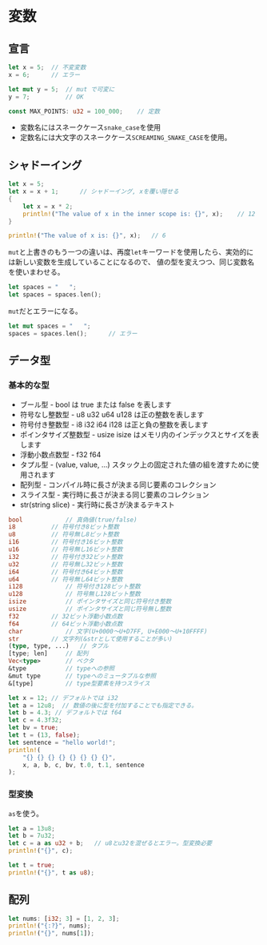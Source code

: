 # 変数

## 宣言

```rust
let x = 5;  // 不変変数
x = 6;      // エラー

let mut y = 5;  // mut で可変に
y = 7;          // OK

const MAX_POINTS: u32 = 100_000;    // 定数
```

- 変数名にはスネークケース`snake_case`を使用
- 定数名には大文字のスネークケース`SCREAMING_SNAKE_CASE`を使用。

## シャドーイング

```rust
let x = 5;
let x = x + 1;      // シャドーイング, xを覆い隠せる
{
    let x = x * 2;
    println!("The value of x in the inner scope is: {}", x);    // 12
}

println!("The value of x is: {}", x);   // 6
```

`mut`と上書きのもう一つの違いは、再度`let`キーワードを使用したら、実効的には新しい変数を生成していることになるので、 値の型を変えつつ、同じ変数名を使いまわせる。

```rust
let spaces = "   ";
let spaces = spaces.len();
```

`mut`だとエラーになる。

```rust
let mut spaces = "   ";
spaces = spaces.len();      // エラー
```

## データ型

### 基本的な型

- ブール型 - bool は true または false を表します
- 符号なし整数型 - u8 u32 u64 u128 は正の整数を表します
- 符号付き整数型 - i8 i32 i64 i128 は正と負の整数を表します
- ポインタサイズ整数型 - usize isize はメモリ内のインデックスとサイズを表します
- 浮動小数点数型 - f32 f64
- タプル型 - (value, value, ...) スタック上の固定された値の組を渡すために使用されます
- 配列型 - コンパイル時に長さが決まる同じ要素のコレクション
- スライス型 - 実行時に長さが決まる同じ要素のコレクション
- str(string slice) - 実行時に長さが決まるテキスト

```rust
bool			// 真偽値(true/false)
i8			// 符号付き8ビット整数
u8			// 符号無し8ビット整数
i16			// 符号付き16ビット整数
u16			// 符号無し16ビット整数
i32			// 符号付き32ビット整数
u32			// 符号無し32ビット整数
i64			// 符号付き64ビット整数
u64			// 符号無し64ビット整数
i128			// 符号付き128ビット整数
u128			// 符号無し128ビット整数
isize			// ポインタサイズと同じ符号付き整数
usize			// ポインタサイズと同じ符号無し整数
f32			// 32ビット浮動小数点数
f64			// 64ビット浮動小数点数
char			// 文字(U+0000～U+D7FF, U+E000～U+10FFFF)
str			// 文字列(&strとして使用することが多い)
(type, type, ...)	// タプル
[type; len]		// 配列
Vec<type>		// ベクタ
&type			// typeへの参照
&mut type		// typeへのミュータブルな参照
&[type]			// type型要素を持つスライス
```

```rust
let x = 12; // デフォルトでは i32
let a = 12u8;  // 数値の後に型を付加することでも指定できる。
let b = 4.3; // デフォルトでは f64
let c = 4.3f32;
let bv = true;
let t = (13, false);
let sentence = "hello world!";
println!(
    "{} {} {} {} {} {} {} {}",
    x, a, b, c, bv, t.0, t.1, sentence
);
```

### 型変換

`as`を使う。

```rust
let a = 13u8;
let b = 7u32;
let c = a as u32 + b;   // u8とu32を混ぜるとエラー。型変換必要
println!("{}", c);

let t = true;
println!("{}", t as u8);
```

## 配列

```rust
let nums: [i32; 3] = [1, 2, 3];
println!("{:?}", nums);
println!("{}", nums[1]);
```


